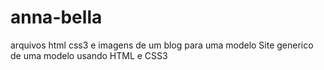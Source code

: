 # anna-bella
arquivos html css3 e imagens de um blog para uma modelo 
Site generico de uma modelo usando HTML e CSS3
